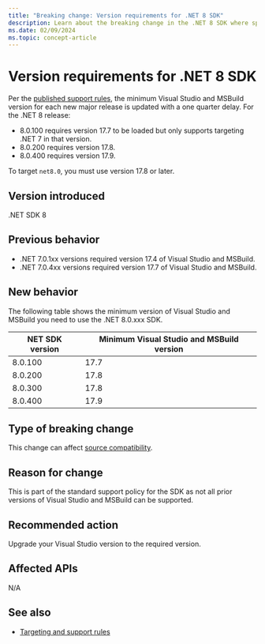 ```yaml
---
title: "Breaking change: Version requirements for .NET 8 SDK"
description: Learn about the breaking change in the .NET 8 SDK where specific versions of Visual Studio and MSBuild are required.
ms.date: 02/09/2024
ms.topic: concept-article
---
```

# Version requirements for .NET 8 SDK

Per the [published support rules](../../../porting/versioning-sdk-msbuild-vs.md#targeting-and-support-rules), the minimum Visual Studio and MSBuild version for each new major release is updated with a one quarter delay. For the .NET 8 release:

- 8.0.100 requires version 17.7 to be loaded but only supports targeting .NET 7 in that version.
- 8.0.200 requires version 17.8.
- 8.0.400 requires version 17.9.

To target `net8.0`, you must use version 17.8 or later.

## Version introduced

.NET SDK 8

## Previous behavior

- .NET 7.0.1xx versions required version 17.4 of Visual Studio and MSBuild.
- .NET 7.0.4xx versions required version 17.7 of Visual Studio and MSBuild.

## New behavior

The following table shows the minimum version of Visual Studio and MSBuild you need to use the .NET 8.0.xxx SDK.

| NET SDK version   | Minimum Visual Studio and MSBuild version |
| ----------------- | ----------------------------------------- |
| 8.0.100           | 17.7                                      |
| 8.0.200           | 17.8                                      |
| 8.0.300           | 17.8                                      |
| 8.0.400           | 17.9                                      |

## Type of breaking change

This change can affect [source compatibility](../../categories.md#source-compatibility).

## Reason for change

This is part of the standard support policy for the SDK as not all prior versions of Visual Studio and MSBuild can be supported.

## Recommended action

Upgrade your Visual Studio version to the required version.

## Affected APIs

N/A

## See also

- [Targeting and support rules](../../../porting/versioning-sdk-msbuild-vs.md#targeting-and-support-rules)
